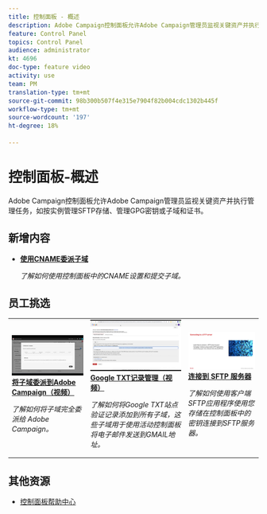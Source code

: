 ```yaml
---
title: 控制面板 - 概述
description: Adobe Campaign控制面板允许Adobe Campaign管理员监视关键资产并执行管理任务，如按实例管理SFTP存储、管理GPG密钥或子域和证书。
feature: Control Panel
topics: Control Panel
audience: administrator
kt: 4696
doc-type: feature video
activity: use
team: PM
translation-type: tm+mt
source-git-commit: 98b300b507f4e315e7904f82b004cdc1302b445f
workflow-type: tm+mt
source-wordcount: '197'
ht-degree: 18%

---
```


# 控制面板-概述

Adobe Campaign控制面板允许Adobe Campaign管理员监视关键资产并执行管理任务，如按实例管理SFTP存储、管理GPG密钥或子域和证书。

## 新增内容

* **[使用CNAME委派子域](/help/control-panel-tutorials/subdomains-and-certificates/delegating-subdomains-using-cname.md)**

   *了解如何使用控制面板中的CNAME设置和提交子域。*

## 员工挑选

<table>
<tr>
  <td>
    <a href="./subdomains-and-certificates/subdomain-delegation.md"> 
      <img alt="将子域委派到Adobe Campaign（视频）" src="./assets/31390.jpg"/>
    </a>
    <div>
      <a href="./subdomains-and-certificates/subdomain-delegation.md">
    <strong>将子域委派到Adobe Campaign（视频）</strong>
    </a>
    </div>
    <p>
    <em>了解如何将子域完全委派给 Adobe Campaign。</em>
    <p>
  </td>
   <td>
    <a href="./subdomains-and-certificates/google-txt-record-management.md">
      <img alt="Google TXT记录管理（视频）" src="./assets/32369.jpg" />
    </a>
    <div>
    <a href="./subdomains-and-certificates/google-txt-record-management.md">
    <strong>Google TXT记录管理（视频）</strong>
    </a>
    </div>
    <p>
    <em> 了解如何将Google TXT站点验证记录添加到所有子域，这些子域用于使用活动控制面板将电子邮件发送到GMAIL地址。</em>
    <p>
  </td>
  <td>
    <a href="./sftp-management/connect-to-sftp-server.md">
      <img alt="连接到SFTP服务器" src="./assets/27263.jpg" />
    </a>
    <div>
      <a href="./sftp-management/connect-to-sftp-server.md">
    <strong>连接到 SFTP 服务器</strong>
    </a>
    </div>
    <p>
    <em>了解如何使用客户端SFTP应用程序使用您存储在控制面板中的密钥连接到SFTP服务器。 </em>
    <p>
  </td>
</tr>
</table>

## 其他资源

* [控制面板帮助中心](https://docs.adobe.com/content/help/zh-Hans/control-panel/using/control-panel-home.html)
